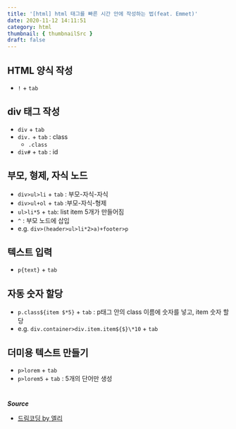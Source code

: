 ```yaml
---
title: '[html] html 태그를 빠른 시간 안에 작성하는 법(feat. Emmet)'
date: 2020-11-12 14:11:51
category: html
thumbnail: { thumbnailSrc }
draft: false
---
```


## HTML 양식 작성

- `!` + `tab`

## div 태그 작성

- `div` + `tab`
- `div.` + `tab` : class
  - `.class`
- `div#` + `tab` : id

## 부모, 형제, 자식 노드

- `div>ul>li` + `tab` : 부모-자식-자식
- `div>ul+ol` + `tab` :부모-자식-형제
- `ul>li*5` + `tab`: list item 5개가 만들어짐
- `^` : 부모 노드에 삽입
- e.g. `div>(header>ul>li*2>a)+footer>p`

## 텍스트 입력

- `p{text}` + `tab`

## 자동 숫자 할당

- `p.class${item $*5}` + `tab` : p태그 안의 class 이름에 숫자를 넣고, item 숫자 할당
- e.g. `div.container>div.item.item${$}\*10` + `tab`

## 더미용 텍스트 만들기

- `p>lorem` + `tab`
- `p>lorem5` + `tab` : 5개의 단어만 생성

#

**_Source_**

- [드림코딩 by 엘리](https://www.youtube.com/watch?v=m7wsrVQsVjI&feature=emb_logo)
